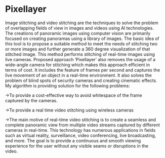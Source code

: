 # Pixellayer

Image stitching and video stitching are the techniques to solve the problem of overlapping fields of view in images and videos using AI technologies. The creations of panoramic images using computer vision are primarily focused on creating panoramas using a library of images. The basic idea of this tool is to propose a suitable method to meet the needs of stitching two or more images and further generate a 360 degree visualization of that stitched image. This method performs stitching of real-time images using live cameras. Proposed approach ‘Pixellayer’ also removes the usage of a wide-angle camera for stitching which makes this approach efficient in terms of cost. It includes the feature of frames per second and captures the live movement of an object in a real-time environment. It also solves the problem of blind spots of security cameras and creating cinematic effects. My algorithm is providing solution for the following problems:

->To provide a cost-effective way to avoid whitespace of the frame captured by the cameras.

->To provide a real time video stitching using wireless cameras

->The main motive of real-time video stitching is to create a seamless and complete panoramic view from multiple video streams captured by different cameras in real-time. This technology has numerous applications in fields such as virtual reality, surveillance, video conferencing, live broadcasting, and more. The goal is to provide a continuous and smooth viewing experience for the user without any visible seams or disruptions in the video.
